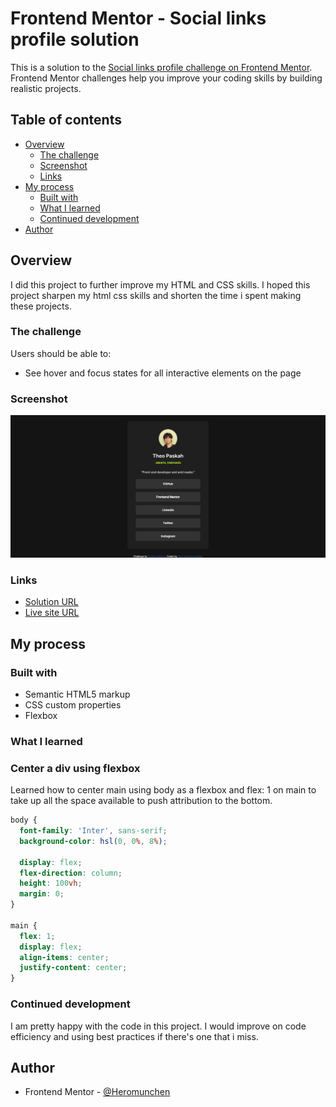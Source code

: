 # Frontend Mentor - Social links profile solution

This is a solution to the [Social links profile challenge on Frontend Mentor](https://www.frontendmentor.io/challenges/social-links-profile-UG32l9m6dQ). Frontend Mentor challenges help you improve your coding skills by building realistic projects. 

## Table of contents

- [Overview](#overview)
  - [The challenge](#the-challenge)
  - [Screenshot](#screenshot)
  - [Links](#links)
- [My process](#my-process)
  - [Built with](#built-with)
  - [What I learned](#what-i-learned)
  - [Continued development](#continued-development)
- [Author](#author)

## Overview

I did this project to further improve my HTML and CSS skills. I hoped this project sharpen my html css skills and shorten the time i spent making these projects.

### The challenge

Users should be able to:

- See hover and focus states for all interactive elements on the page

### Screenshot

![screenshot](./Screenshot-%20Frontend%20Mentor%20-%20Social%20links%20profile.png)

### Links

- [Solution URL](https://www.frontendmentor.io/solutions/responsive-social-links-profile-kdsFkUYw-7)
- [Live site URL](https://heromunchen.github.io/frontend-mentor-practice-social-links-profile/)

## My process

### Built with

- Semantic HTML5 markup
- CSS custom properties
- Flexbox

### What I learned

### Center a div using flexbox
Learned how to center main using body as a flexbox and flex: 1 on main to take up all the space available to push attribution to the bottom.
```css
body {
  font-family: 'Inter', sans-serif;
  background-color: hsl(0, 0%, 8%);
  
  display: flex;
  flex-direction: column;
  height: 100vh;
  margin: 0;
}

main {
  flex: 1;
  display: flex;
  align-items: center;
  justify-content: center;
}
```

### Continued development

I am pretty happy with the code in this project. I would improve on code efficiency and using best practices if there's one that i miss.

## Author

- Frontend Mentor - [@Heromunchen](https://www.frontendmentor.io/profile/Heromunchen)
